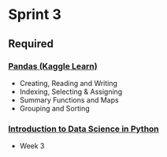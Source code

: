 # Sprint 3

## Required

### [Pandas (Kaggle Learn)](https://www.kaggle.com/learn/pandas)

- Creating, Reading and Writing
- Indexing, Selecting & Assigning
- Summary Functions and Maps
- Grouping and Sorting

### [Introduction to Data Science in Python](https://www.coursera.org/learn/python-data-analysis)

- Week 3
